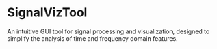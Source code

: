 # SignalVizTool
An intuitive GUI tool for signal processing and visualization, designed to simplify the analysis of time and frequency domain features.
